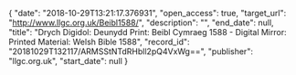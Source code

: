 {
  "date": "2018-10-29T13:21:17.376931", 
  "open_access": true, 
  "target_url": "http://www.llgc.org.uk/Beibl1588/", 
  "description": "", 
  "end_date": null, 
  "title": "Drych Digidol: Deunydd Print: Beibl Cymraeg 1588 - Digital Mirror: Printed Material: Welsh Bible 1588", 
  "record_id": "20181029T132117/ARMSStNTdRHbll2pQ4VxWg==", 
  "publisher": "llgc.org.uk", 
  "start_date": null
}

